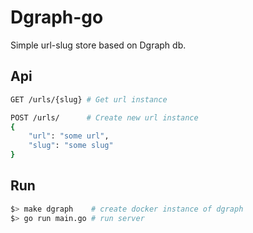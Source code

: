 # Dgraph-go

Simple url-slug store based on Dgraph db.

## Api

```sh
GET /urls/{slug} # Get url instance

POST /urls/      # Create new url instance
{
    "url": "some url",
    "slug": "some slug"
}
```

## Run

```sh
$> make dgraph    # create docker instance of dgraph 
$> go run main.go # run server
```